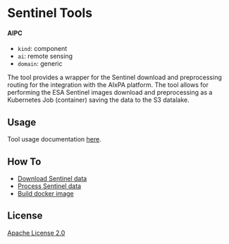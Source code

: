 # Sentinel Tools

#### AIPC 
- ```kind```: component
- ```ai```: remote sensing
- ```domain```: generic

The tool provides a wrapper for the Sentinel download and preprocessing routing for the integration with the AIxPA platform. The tool allows for performing the ESA Sentinel images download and preprocessing as a Kubernetes Job (container) saving the data to the S3 datalake.

## Usage

Tool usage documentation [here](./docs/usage.md).

## How To

- [Download Sentinel data](./docs/howto/download.md)
- [Process Sentinel data](./docs/howto/download-process.md)
- [Build docker image](./docs/howto/build-image.md)


## License

[Apache License 2.0](./LICENSE)
